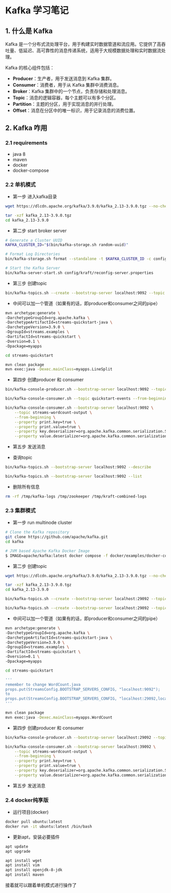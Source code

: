 # Kafka 学习笔记

## 1. 什么是 Kafka

Kafka 是一个分布式流处理平台，用于构建实时数据管道和流应用。它提供了高吞吐量、低延迟、高可靠性的消息传递系统，适用于大规模数据处理和实时数据流处理。

Kafka 的核心组件包括：

- **Producer**：生产者，用于发送消息到 Kafka 集群。
- **Consumer**：消费者，用于从 Kafka 集群中消费消息。
- **Broker**：Kafka 集群中的一个节点，负责存储和处理消息。
- **Topic**：消息的逻辑容器，每个主题可以有多个分区。
- **Partition**：主题的分区，用于实现消息的并行处理。
- **Offset**：消息在分区中的唯一标识，用于记录消息的消费位置。

## 2. Kafka 咋用
### 2.1 requirements
- java 8
- maven
- docker
- docker-compose

### 2.2 单机模式
- 第一步 进入kafka目录
```bash
wget https://dlcdn.apache.org/kafka/3.9.0/kafka_2.13-3.9.0.tgz --no-check-certificate

tar -xzf kafka_2.13-3.9.0.tgz
cd kafka_2.13-3.9.0
```

- 第二步 start broker server
```bash
# Generate a Cluster UUID
KAFKA_CLUSTER_ID="$(bin/kafka-storage.sh random-uuid)"

# Format Log Directories
bin/kafka-storage.sh format --standalone -t $KAFKA_CLUSTER_ID -c config/kraft/reconfig-server.properties

# Start the Kafka Server
bin/kafka-server-start.sh config/kraft/reconfig-server.properties
```

- 第三步 创建topic
```bash
bin/kafka-topics.sh --create --bootstrap-server localhost:9092 --topic streams-linesplit-output --partitions 1 --replication-factor 1
```

- 中间可以加一个管道（如果有的话，即producer和consumer之间的pipe）
```bash
mvn archetype:generate \
-DarchetypeGroupId=org.apache.kafka \
-DarchetypeArtifactId=streams-quickstart-java \
-DarchetypeVersion=3.9.0 \
-DgroupId=streams.examples \
-DartifactId=streams-quickstart \
-Dversion=0.1 \
-Dpackage=myapps

cd streams-quickstart

mvn clean package
mvn exec:java -Dexec.mainClass=myapps.LineSplit
```

- 第四步 创建producer 和 consumer
```bash
bin/kafka-console-producer.sh --bootstrap-server localhost:9092 --topic streams-plaintext-input

bin/kafka-console-consumer.sh --topic quickstart-events --from-beginning --bootstrap-server localhost:9092

bin/kafka-console-consumer.sh --bootstrap-server localhost:9092 \
    --topic streams-wordcount-output \
    --from-beginning \
    --property print.key=true \
    --property print.value=true \
    --property key.deserializer=org.apache.kafka.common.serialization.StringDeserializer \
    --property value.deserializer=org.apache.kafka.common.serialization.LongDeserializer
```

- 第五步 发送消息

- 查询topic
```bash
bin/kafka-topics.sh --bootstrap-server localhost:9092 --describe

bin/kafka-topics.sh --bootstrap-server localhost:9092 --list
```

- 删除所有信息
```bash
rm -rf /tmp/kafka-logs /tmp/zookeeper /tmp/kraft-combined-logs
```

### 2.3 集群模式
- 第一步 run multinode cluster
```bash
# Clone the Kafka repository
git clone https://github.com/apache/kafka.git
cd kafka

# JVM based Apache Kafka Docker Image
$ IMAGE=apache/kafka:latest docker compose -f docker/examples/docker-compose-files/cluster/combined/plaintext/docker-compose.yml up
```

<!-- <div style="display: flex; justify-content: space-between;">

<div style="width: 48%;">

```bash
# Clone the Kafka repository
git clone https://github.com/apache/kafka.git
cd kafka


```

</div>

<div style="width: 48%;">

```bash
# Download and extract Kafka
wget https://dlcdn.apache.org/kafka/3.9.0/kafka_2.13-3.9.0.tgz
tar -xzf kafka_2.13-3.9.0.tgz
cd kafka_2.13-3.9.0
```

</div>

</div> -->

- 第二步 创建topic
```bash
wget https://dlcdn.apache.org/kafka/3.9.0/kafka_2.13-3.9.0.tgz --no-check-certificate

tar -xzf kafka_2.13-3.9.0.tgz
cd kafka_2.13-3.9.0

bin/kafka-topics.sh --create --bootstrap-server localhost:29092 --topic streams-plaintext-input --partitions 1 --replication-factor 1

bin/kafka-topics.sh --create --bootstrap-server localhost:29092 --topic streams-wordcount-output --partitions 1 --replication-factor 1
```

- 中间可以加一个管道（如果有的话，即producer和consumer之间的pipe）
```bash
mvn archetype:generate \
-DarchetypeGroupId=org.apache.kafka \
-DarchetypeArtifactId=streams-quickstart-java \
-DarchetypeVersion=3.9.0 \
-DgroupId=streams.examples \
-DartifactId=streams-quickstart \
-Dversion=0.1 \
-Dpackage=myapps

cd streams-quickstart

'''
remember to change WordCount.java
props.put(StreamsConfig.BOOTSTRAP_SERVERS_CONFIG, "localhost:9092"); 
to 
props.put(StreamsConfig.BOOTSTRAP_SERVERS_CONFIG, "localhost:29092,localhost:39092,localhost:49092");
'''

mvn clean package
mvn exec:java -Dexec.mainClass=myapps.WordCount
```

- 第四步 创建producer 和 consumer
```bash
bin/kafka-console-producer.sh --bootstrap-server localhost:29092 --topic streams-plaintext-input

bin/kafka-console-consumer.sh --bootstrap-server localhost:39092 \
    --topic streams-wordcount-output \
    --from-beginning \
    --property print.key=true \
    --property print.value=true \
    --property key.deserializer=org.apache.kafka.common.serialization.StringDeserializer \
    --property value.deserializer=org.apache.kafka.common.serialization.LongDeserializer
```

- 第五步 发送消息


### 2.4 docker纯享版
- 运行项目(docker)
```bash
docker pull ubuntu:latest
docker run -it ubuntu:latest /bin/bash
```

- 更新apt，安装必要插件
```bash
apt update
apt upgrade

apt install wget
apt install vim
apt install openjdk-8-jdk
apt install maven
```
接着就可以跟着单机模式进行操作了


